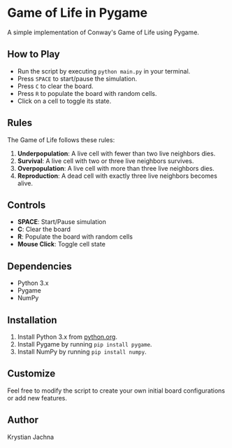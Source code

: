 # Game of Life in Pygame

A simple implementation of Conway's Game of Life using Pygame.

## How to Play

- Run the script by executing `python main.py` in your terminal.
- Press `SPACE` to start/pause the simulation.
- Press `C` to clear the board.
- Press `R` to populate the board with random cells.
- Click on a cell to toggle its state.

## Rules

The Game of Life follows these rules:

1. **Underpopulation**: A live cell with fewer than two live neighbors dies.
2. **Survival**: A live cell with two or three live neighbors survives.
3. **Overpopulation**: A live cell with more than three live neighbors dies.
4. **Reproduction**: A dead cell with exactly three live neighbors becomes alive.

## Controls

- **SPACE**: Start/Pause simulation
- **C**: Clear the board
- **R**: Populate the board with random cells
- **Mouse Click**: Toggle cell state

## Dependencies

- Python 3.x
- Pygame
- NumPy

## Installation

1. Install Python 3.x from [python.org](https://www.python.org/downloads/).
2. Install Pygame by running `pip install pygame`.
3. Install NumPy by running `pip install numpy`.

## Customize

Feel free to modify the script to create your own initial board configurations or add new features.

## Author

Krystian Jachna

